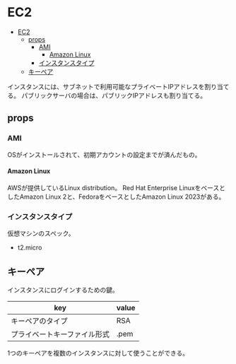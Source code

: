 # EC2

- [EC2](#ec2)
  - [props](#props)
    - [AMI](#ami)
      - [Amazon Linux](#amazon-linux)
    - [インスタンスタイプ](#インスタンスタイプ)
  - [キーペア](#キーペア)

インスタンスには、サブネットで利用可能なプライベートIPアドレスを割り当てる。
パブリックサーバの場合は、パブリックIPアドレスも割り当てる。

## props

### AMI

OSがインストールされて、初期アカウントの設定までが済んだもの。

#### Amazon Linux

AWSが提供しているLinux distribution。
Red Hat Enterprise LinuxをベースとしたAmazon Linux 2と、FedoraをベースとしたAmazon Linux 2023がある。

### インスタンスタイプ

仮想マシンのスペック。

- t2.micro

## キーペア

インスタンスにログインするための鍵。

| key                          | value |
| ---------------------------- | ----- |
| キーペアのタイプ             | RSA   |
| プライベートキーファイル形式 | .pem  |

1つのキーペアを複数のインスタンスに対して使うことができる。
